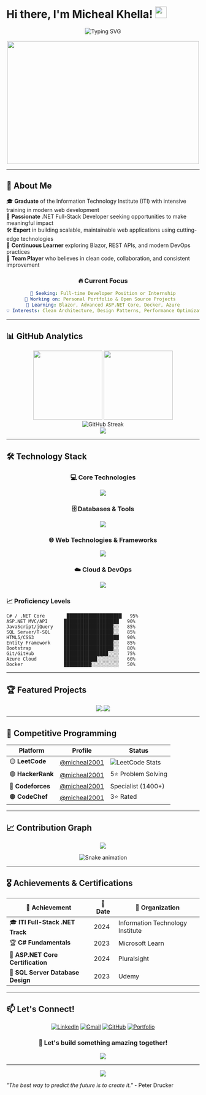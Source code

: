 # Hi there, I'm Micheal Khella! <img src="https://raw.githubusercontent.com/MartinHeinz/MartinHeinz/master/wave.gif" width="30px" height="30px" />

<div align="center">
  <img src="https://readme-typing-svg.demolab.com?font=Fira+Code&size=22&duration=3000&pause=1000&color=2F81F7&center=true&vCenter=true&width=600&lines=.NET+Full-Stack+Developer;Problem+Solver+%26+Code+Enthusiast;Building+Scalable+Web+Applications;Always+Learning+New+Technologies" alt="Typing SVG" />
</div>

<br/>

<div align="center">
  <img src="https://github.com/Anmol-Baranwal/Cool-GIFs-For-GitHub/assets/74038190/d48893bd-0757-481c-8d7e-ba3e163feae7" width="500" height="320" />
</div>

---

## 🚀 About Me

🎓 **Graduate** of the Information Technology Institute (ITI) with intensive training in modern web development  
💼 **Passionate** .NET Full-Stack Developer seeking opportunities to make meaningful impact  
🛠️ **Expert** in building scalable, maintainable web applications using cutting-edge technologies  
🌱 **Continuous Learner** exploring Blazor, REST APIs, and modern DevOps practices  
🤝 **Team Player** who believes in clean code, collaboration, and consistent improvement  

<div align="center">
  
### 🔥 Current Focus
```yaml
🎯 Seeking: Full-time Developer Position or Internship
🔭 Working on: Personal Portfolio & Open Source Projects  
🌱 Learning: Blazor, Advanced ASP.NET Core, Docker, Azure
💡 Interests: Clean Architecture, Design Patterns, Performance Optimization
```

</div>

---

## 📊 GitHub Analytics

<div align="center">
  <img height="180em" src="https://github-readme-stats.vercel.app/api?username=Micheal2001&show_icons=true&theme=tokyonight&include_all_commits=true&count_private=true"/>
  <img height="180em" src="https://github-readme-stats.vercel.app/api/top-langs/?username=Micheal2001&layout=compact&langs_count=8&theme=tokyonight"/>
</div>

<div align="center">
  <img src="https://streak-stats.demolab.com?user=Micheal2001&theme=tokyonight&hide_border=true" alt="GitHub Streak" />
</div>

<div align="center">
  <img src="https://github-readme-activity-graph.vercel.app/graph?username=Micheal2001&theme=tokyo-night&hide_border=true" />
</div>

---

## 🛠️ Technology Stack

<div align="center">

### 💻 Core Technologies
<img src="https://skillicons.dev/icons?i=cs,dotnet,js,html,css,bootstrap,jquery" />

### 🗄️ Databases & Tools
<img src="https://skillicons.dev/icons?i=sqlserver,mysql,git,github,vscode,visualstudio" />

### 🌐 Web Technologies & Frameworks
<img src="https://skillicons.dev/icons?i=blazor,nodejs,express,postman,swagger" />

### ☁️ Cloud & DevOps
<img src="https://skillicons.dev/icons?i=azure,docker,linux,windows" />

</div>

### 📈 Proficiency Levels

```text
C# / .NET Core        ████████████████████   95%
ASP.NET MVC/API      ████████████████████   90%
JavaScript/jQuery    ██████████████████░░   85%
SQL Server/T-SQL     ██████████████████░░   85%
HTML5/CSS3           ████████████████████   90%
Entity Framework     ██████████████████░░   85%
Bootstrap            ██████████████████░░   80%
Git/GitHub           ████████████████░░░░   75%
Azure Cloud          ████████████░░░░░░░░   60%
Docker               ██████████░░░░░░░░░░   50%
```

---

## 🏆 Featured Projects

<div align="center">

<a href="https://github.com/Micheal2001/project1">
  <img align="center" src="https://github-readme-stats.vercel.app/api/pin/?username=Micheal2001&repo=project1&theme=tokyonight" />
</a>

<a href="https://github.com/Micheal2001/project2">
  <img align="center" src="https://github-readme-stats.vercel.app/api/pin/?username=Micheal2001&repo=project2&theme=tokyonight" />
</a>

</div>

---

## 🎯 Competitive Programming

<div align="center">

| Platform | Profile | Status |
|----------|---------|--------|
| 🟡 **LeetCode** | [@micheal2001](https://leetcode.com/micheal2001/) | ![LeetCode Stats](https://leetcard.jacoblin.cool/micheal2001?theme=dark&font=source_code_pro&ext=contest) |
| 🟢 **HackerRank** | [@micheal2001](https://www.hackerrank.com/micheal2001) | 5⭐ Problem Solving |
| 🔵 **Codeforces** | [@micheal2001](https://codeforces.com/profile/micheal2001) | Specialist (1400+) |
| 🟤 **CodeChef** | [@micheal2001](https://www.codechef.com/users/micheal2001) | 3⭐ Rated |

</div>

---

## 📈 Contribution Graph

<div align="center">
  <img src="https://github-readme-stats.vercel.app/api?username=Micheal2001&show_icons=true&theme=radical&hide_border=true&bg_color=0D1117&title_color=F85D7F&icon_color=F8D866" />
</div>

<div align="center">
  
![Snake animation](https://github.com/Micheal2001/Micheal2001/blob/output/github-contribution-grid-snake.svg)

</div>

---

## 🎖️ Achievements & Certifications

<div align="center">

| 🏅 Achievement | 📅 Date | 🏢 Organization |
|----------------|---------|-----------------|
| 🎓 **ITI Full-Stack .NET Track** | 2024 | Information Technology Institute |
| 🏆 **C# Fundamentals** | 2023 | Microsoft Learn |
| 🥇 **ASP.NET Core Certification** | 2024 | Pluralsight |
| 🏅 **SQL Server Database Design** | 2023 | Udemy |

</div>

---

## 📫 Let's Connect!

<div align="center">

[![LinkedIn](https://img.shields.io/badge/LinkedIn-0077B5?style=for-the-badge&logo=linkedin&logoColor=white)](https://www.linkedin.com/in/micheal-khella-151428336/)
[![Gmail](https://img.shields.io/badge/Gmail-D14836?style=for-the-badge&logo=gmail&logoColor=white)](mailto:michealkhella2001@gmail.com)
[![GitHub](https://img.shields.io/badge/GitHub-100000?style=for-the-badge&logo=github&logoColor=white)](https://github.com/Micheal2001)
[![Portfolio](https://img.shields.io/badge/Portfolio-FF5722?style=for-the-badge&logo=todoist&logoColor=white)](https://micheal2001.github.io)

</div>

<div align="center">
  
### 💬 Let's build something amazing together!

<img src="https://komarev.com/ghpvc/?username=Micheal2001&color=blueviolet&style=for-the-badge&label=Profile+Views" />

</div>

---

<div align="center">
  <img src="https://capsule-render.vercel.app/api?type=waving&color=gradient&height=100&section=footer" />
</div>

<!-- 
█▀▀ █▀█ █▀▄ █▀▀   █▄█ █▀█ █▀█ █▀█   █▀█ ▄▀█ █▀ █▀ █ █▀█ █▄█
█▄▄ █▄█ █▄▀ ██▄   ░█░ █▄█ █▄█ █▀▄   █▀▀ █▀█ ▄█ ▄█ █ █▄█ █░█
-->

*"The best way to predict the future is to create it."* - Peter Drucker
